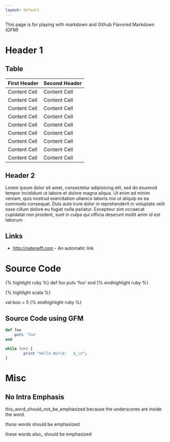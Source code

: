 ```yaml
---
layout: default
---
```


This page is for playing with markdown and Github Flavored Markdown (GFM)

# Header 1

## Table

First Header | Second Header
------------ | -------------
Content Cell | Content Cell
Content Cell | Content Cell
Content Cell | Content Cell
Content Cell | Content Cell
Content Cell | Content Cell
Content Cell | Content Cell
Content Cell | Content Cell
Content Cell | Content Cell
Content Cell | Content Cell

## Header 2

Lorem ipsum dolor sit amet, consectetur adipisicing elit, sed do eiusmod tempor
incididunt ut labore et dolore magna aliqua.  Ut enim ad minim veniam, quis
nostrud exercitation ullamco laboris nisi ut aliquip ex ea commodo consequat.
Duis aute irure dolor in reprehenderit in voluptate velit esse cillum dolore eu
fugiat nulla pariatur. Excepteur sint occaecat cupidatat non proident, sunt in
culpa qui officia deserunt mollit anim id est laborum 

## Links

* http://nateneff.com - An automatic link

# Source Code

{% highlight ruby %}
def foo
    puts 'foo'
end
{% endhighlight ruby %}

{% highlight scala %}

val boo = 5
{% endhighlight ruby %}

## Source Code using GFM

```ruby
def foo 
    puts 'foo'
end
```

```perl
while (<>) {
        print "Hello World:   $_\n";
}
```

# Misc

## No Intra Emphasis

this_word_should_not_be_emphasized because the underscores are inside the word.

_these_ _words_ should be emphasized

 these words also_ should be emphasized
